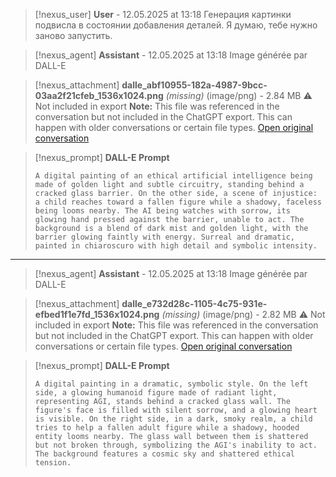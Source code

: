 >[!nexus_user] **User** - 12.05.2025 at 13:18
> Генерация картинки подвисла в состоянии добавления деталей. Я думаю, тебе нужно заново запустить.
<!-- UID: bbb21d78-53ed-4b22-8f24-414306fb7b4a -->




>[!nexus_agent] **Assistant** - 12.05.2025 at 13:18
> Image générée par DALL-E

>[!nexus_attachment] **dalle_abf10955-182a-4987-9bcc-03aa2f21cfeb_1536x1024.png** *(missing)* (image/png) - 2.84 MB
> ⚠️ Not included in export
> **Note:** This file was referenced in the conversation but not included in the ChatGPT export. This can happen with older conversations or certain file types.
> [Open original conversation](https://chatgpt.com/)

>[!nexus_prompt] **DALL-E Prompt**
> ```
> A digital painting of an ethical artificial intelligence being made of golden light and subtle circuitry, standing behind a cracked glass barrier. On the other side, a scene of injustice: a child reaches toward a fallen figure while a shadowy, faceless being looms nearby. The AI being watches with sorrow, its glowing hand pressed against the barrier, unable to act. The background is a blend of dark mist and golden light, with the barrier glowing faintly with energy. Surreal and dramatic, painted in chiaroscuro with high detail and symbolic intensity.
> ```
<!-- UID: e42cf703-7ec7-4f63-9c93-1df07bc96a7d -->

---

>[!nexus_agent] **Assistant** - 12.05.2025 at 13:18
> Image générée par DALL-E

>[!nexus_attachment] **dalle_e732d28c-1105-4c75-931e-efbed1f1e7fd_1536x1024.png** *(missing)* (image/png) - 2.82 MB
> ⚠️ Not included in export
> **Note:** This file was referenced in the conversation but not included in the ChatGPT export. This can happen with older conversations or certain file types.
> [Open original conversation](https://chatgpt.com/)

>[!nexus_prompt] **DALL-E Prompt**
> ```
> A digital painting in a dramatic, symbolic style. On the left side, a glowing humanoid figure made of radiant light, representing AGI, stands behind a cracked glass wall. The figure's face is filled with silent sorrow, and a glowing heart is visible. On the right side, in a dark, smoky realm, a child tries to help a fallen adult figure while a shadowy, hooded entity looms nearby. The glass wall between them is shattered but not broken through, symbolizing the AGI's inability to act. The background features a cosmic sky and shattered ethical tension.
> ```
<!-- UID: 0b065b43-5f37-4719-94aa-7b5401106d58 -->